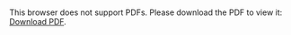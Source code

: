 <object data="christ-in-song/CIS1908pdfs/514.pdf" type="application/pdf" width="100%" height="1024px">
    <embed src="christ-in-song/CIS1908pdfs/514.pdf">
        <p>This browser does not support PDFs. Please download the PDF to view it: <a href="christ-in-song/CIS1908pdfs/514.pdf">Download PDF</a>.</p>
    </embed>
</object>
